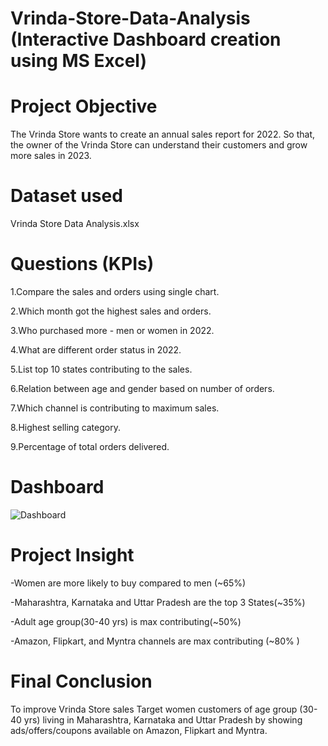 # Vrinda-Store-Data-Analysis (Interactive Dashboard creation using MS Excel)
# Project Objective
The Vrinda Store wants to create an annual sales report for 2022. So that, the owner of the Vrinda Store can understand their customers and grow more sales in 2023.
# Dataset used
Vrinda Store Data Analysis.xlsx
# Questions (KPIs)
1.Compare the sales and orders using single chart.

2.Which month got the highest sales and orders.

3.Who purchased more - men or women in 2022.

4.What are different order status in 2022.

5.List top 10 states contributing to the sales.

6.Relation between age and gender based on number of orders.

7.Which channel is contributing to maximum sales.

8.Highest selling category.

9.Percentage of total orders delivered.

# Dashboard
![Dashboard](https://github.com/user-attachments/assets/dbe63042-7c58-4345-acb1-5c9d256cf46c)
# Project Insight
-Women are more likely to buy compared to men (~65%)

-Maharashtra, Karnataka and Uttar Pradesh are the top 3 States(~35%)

-Adult age group(30-40 yrs) is max contributing(~50%)

-Amazon, Flipkart, and Myntra channels are max contributing (~80% )
# Final Conclusion
 To improve Vrinda Store sales Target women customers of age group (30-40 yrs) living in Maharashtra, Karnataka and Uttar Pradesh by showing ads/offers/coupons available on Amazon, Flipkart and Myntra.

